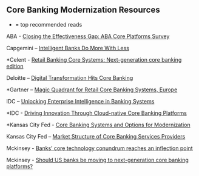 ## Core Banking Modernization Resources

* = top recommended reads

ABA - [Closing the Effectiveness Gap: ABA Core Platforms Survey](https://drive.google.com/file/d/1oqQR88LQmPWvoIkPa8tXCqsYW9os3oxQ/view?usp=sharing)

Capgemini – [Intelligent Banks Do More With Less](https://www.capgemini.com/wp-content/uploads/2024/03/WRBR_2024_web.pdf)

*Celent - [Retail Banking Core Systems: Next-generation core banking edition](https://info.thoughtmachine.net/hubfs/tm-celent-2025-1.pdf?hsLang=en)

Deloitte – [Digital Transformation Hits Core Banking](https://www.deloitte.com/us/en/services/consulting/articles/core-banking-digital-transformation-strategy.html)

*Gartner – [Magic Quadrant for Retail Core Banking Systems, Europe](https://www.gartner.com/doc/reprints?__hstc=5939884.9daca9a92f4695dae67968343d531878.1731595773215.1738144737494.1738661087585.11&__hssc=5939884.2.1738661087585&__hsfp=554125298&id=1-2K4NXH7D&ct=250203&st=sb&submissionGuid=32caa85e-0bf8-49bd-9515-756cd0d177b6)

IDC – [Unlocking Enterprise Intelligence in Banking Systems](https://drive.google.com/file/d/1d4mzffpqxo3Sh8PaGA4SWvDyAMHFZKjW/view?usp=sharing)

*IDC - [Driving Innovation Through Cloud-native Core Banking Platforms](https://drive.google.com/file/d/1CR3YJkdWHJSBdW4PvC21CDMuk_3obJ0w/view?usp=sharing)

*Kansas City Fed - [Core Banking Systems and Options for Modernization](https://www.kansascityfed.org/research/payments-system-research-briefings/core-banking-systems-and-options-for-modernization/)

Kansas City Fed – [Market Structure of Core Banking Services Providers](https://www.kansascityfed.org/research/payments-system-research-briefings/market-structure-of-core-banking-services-providers/)

Mckinsey - [Banks’ core technology conundrum reaches an inflection point](https://drive.google.com/file/d/1FETP5LYcGn8H1r8r50yORbWPt2HFua_O/view?usp=sharing)

Mckinsey - [Should US banks be moving to next-generation core banking platforms?](https://drive.google.com/file/d/1HJPHHV18JpKaYx3pK7aTkFLKXewcpM05/view?usp=sharing)
